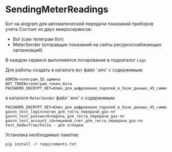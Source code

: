 # SendingMeterReadings
Бот на aiogram для автоматической передачи показаний приборов учета
Состоит из двух микросервисов:
- Bot (сам телеграм бот)
- MeterSender (отправщик показаний на сайты ресурсоснабжающих организаций)

В каждом сервисе выполняется логирование в подкаталог `Logs`

Для работы создать в каталоге `Bot` файл '.env' с содержимым:
```
ADMIN=телеграм_ID_админа
BOT_TOKEN=телеграм_токен_бота
PASSWORD_ENCRYPT_KEY=Ключ_для_шифрования_паролей_в_базе_данных_45_символов
```

в каталоге `MeterSender` файл '.env' с содержимым:
```
PASSWORD_ENCRYPT_KEY=Ключ_для_шифрования_паролей_в_базе_данных_45_символов
gasnn_test_login=логин_для_теста_передачи_gas-nn
gasnn_test_password=пароль_для_теста_передачи_gas-nn
gasnn_test_account_id=лицевой_счет_для_теста_передачи_gas-nn
test_mode=True/False - для отладки
```

Установка необходимых пакетов:
```pycon
pip install -r requirements.txt
```

